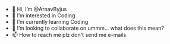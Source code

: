 - 👋 Hi, I’m @ArnavByjus
- 👀 I’m interested in Coding
- 🌱 I’m currently learning Coding
- 💞️ I’m looking to collaborate on ummm... what does this mean?
- 📫 How to reach me plz don't send me e-mails
